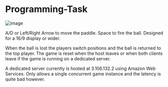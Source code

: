 # Programming-Task
 ![image](https://user-images.githubusercontent.com/23160768/131245411-1197b704-1bd7-4e9d-b30c-00c676309c5f.png)
 
 A/D or Left/Right Arrow to move the paddle.
 Space to fire the ball.
 Designed for a 16/9 display or wider.
 
 When the ball is lost the players switch positions and the ball is returned to the top player.
 The game is reset when the host leaves or when both clients leave if the game is running on a dedicated server.
 
 A dedicated server currently is hosted at 3.106.132.2 using Amazon Web Services. Only allows a single concurrent game instance and the latency is quite bad however.
